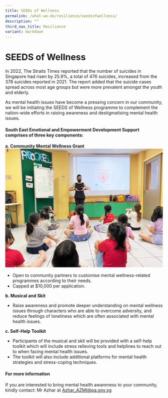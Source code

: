```yaml
---
title: SEEDs of Wellness
permalink: /what-we-do/resilience/seedsofwellness/
description: ""
third_nav_title: Resilience
variant: markdown
---
```

# SEEDS of Wellness 
In 2022, The Straits Times reported that the number of suicides in Singapore had risen by 25.9%, a total of 476 suicides, increased from the 378 suicides reported in 2021. The report added that the suicide cases spread across most age groups but were more prevalent amongst the youth and elderly.

As mental health issues have become a pressing concern in our community, we will be initiating the SEEDS of Wellness programme to complement the nation-wide efforts in raising awareness and destigmatising mental health issues.

#### **S**outh East **E**motional and **E**mpowerment **D**evelopment **S**upport comprises of three key components:
**a.	Community Mental Wellness Grant**
![](/images/What%20We%20Do/Resilience/IMG-20210324-WA0010.jpg)


* Open to community partners to customise mental wellness-related programmes according to their needs.
* Capped at $10,000 per application.

**b.	Musical and Skit**
* Raise awareness and promote deeper understanding on mental wellness issues through characters who are able to overcome adversity, and reduce feelings of loneliness which are often associated with mental health issues. 

**c.	Self-Help Toolkit**
* Participants of the musical and skit will be provided with a self-help toolkit which will include stress relieving tools and helplines to reach out to when facing mental health issues.
* The toolkit will also include additional platforms for mental health strategies and stress-coping techniques.



#### For more information
If you are interested to bring mental health awareness to your community, kindly contact:
Mr Azhar at [Azhar_AZMI@pa.gov.sg](Azhar_AZMI@pa.gov.sg)